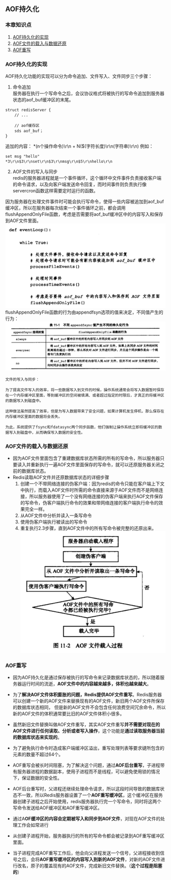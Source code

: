 ## AOF持久化
### 本章知识点
1. [AOF持久化的实现](#AOF持久化的实现)
2. [AOF文件的载入与数据还原](#AOF文件的载入与数据还原)
3. [AOF重写](#AOF重写)

### <span id="AOF持久化的实现">AOF持久化的实现</span>
AOF持久化功能的实现可以分为命令追加、文件写入、文件同步三个步骤：
1. 命令追加  
服务器在执行一个写命令之后，会议协议格式将被执行的写命令追加到服务器状态的aof_buf缓冲区的末尾。
```
struct redisServer {
    // ...
    
    // aof缓存区
    sds aof_buf；
}
```
追加的内容：
*(n个操作命令)\r\n + N($(字符长度)\r\n(字符串)\r\n)
例如：
```
set msg "hello"
*3\r\n$3\r\nset\r\n$3\r\nmsg\r\n$5\r\nhello\r\n
```
2. AOF文件的写入与同步  
redis的服务器进程就是一个事件循环，这个循环中文件事件负责接收客户端的命令请求，以及向客户端发送命令回复，而时间事件则负责执行像servercron函数这样需要定时运行的函数。

因为服务器在处理文件事件时可能会执行写命令，使得一些内容被追加到aof_buf缓冲区，所以在服务器每次结束一个事件循环之前，都会调用flushAppendOnlyFile函数，考虑是否需要将aof_buf缓冲区中的内容写入和保存到AOF文件里面。  
![处理流程](img/981572315679_.pic.jpg)
flushAppendOnlyFile函数的行为由appendfsyn选项的值来决定，不同值产生的行为：  
![刷新文件的参数](img/991572315829_.pic_hd.jpg)
```
文件的写入与同步：

为了提高文件写入的效率，将一些数据写入到文件的时候，操作系统通常会将写入数据暂时保存在一个内存缓冲区里面，等到缓冲区的空间被填满、或者超过指定的时限后，才真正的将缓冲区的数据写入到磁盘中。  

这种做法虽然提高了效率，但是为写入数据带来了安全问题，如果计算机发生停机，那么保存在内存缓冲区里面的数据将会丢失。

为此，系统提供了fsync和fdatasync两个同步函数，他们强制让操作系统立即将缓冲区的数据写入到磁盘中，从而确保写入数据的安全性。

```

### <span id="AOF文件的载入与数据还原">AOF文件的载入与数据还原</span>
+ 因为AOF文件里面包含了重建数据库状态所需的所有的写命令，所以服务器只要读入并重新执行一遍AOF文件里面保存的写命令，就可以还原服务器关闭之前的数据库状态。
+ Redis读取AOF文件并还原数据库状态的详细步骤
    1. 创建一个不带网络连接的伪客户端：因为redis的命令只能在客户端上下文中执行，而载入AOF文件时所需的命令直接来源于AOF文件而不是网络连接，所以服务器使用了一个没有网络连接的伪客户端来执行AOF文件保存的写命令，伪客户端执行命令的效果和带网络连接的客户端执行命令的效果完全一样。
    2. 从AOF文件中分析并读入一条写命令
    3. 使用伪客户端执行被读出的写命令
    4. 重复执行2.3步骤，直到AOF文件中的所有写命令被完整的还原出来。   
![aof读取流程](img/1001572317739_.pic.jpg)


### <span id="AOF重写">AOF重写</span>
+ 因为AOF持久化是通过保存被执行的写命令来记录数据库状态的，所以随着服务器运行时间的流逝，**AOF文件中的内容越来越多，体积也越来越大**。
+ 为了**解决AOF文件体积膨胀的问题，Redis提供AOF文件重写**。Redis服务器可以创建一个新的AOF文件来替换现有的AOF文件，新旧两个AOF文件所保存的数据库状态相同，
但是新的AOF文件不会包含任何浪费空间冗余命令，所以新的AOF文件的体积通常要比旧的AOF文件体积小很多。
+ 虽然新旧文件替换叫做AOF文件重写，其实AOF文件重写**并不需要对现在的AOF文件进行任何读取、分析或者写入操作**，这个功能是**通过读取服务器当前的数据库状态来实现的**。
+ 为了避免执行命令时造成客户端缓冲区溢出，重写处理列表等要求键所包含的元素的数量不超过64个。


+ AOF重写会被长时间阻塞，为了解决这个问题，通过**AOF后台重写**，子进程带有服务器进程的数据副本，使用子进程而不是线程，可以避免使用锁的情况下，保证数据的安全性。
+ AOF后台重写时，父进程还继续处理命令请求，所以这段时间导致的数据库状态不一致，所以Redis服务器设置了一个**AOF重写缓冲区**，这个缓冲区在服务器创建子进程之后开始使用，redis服务器执行完一个写命令，同时将这两个写命令发送给AOF缓冲区和AOF重写缓冲区。

+ 通过A**OF缓冲区的内容会定期被写入和同步到AOF文件**，对现在AOF文件的处理工作会如常进行
+ 从创建子进程开始，服务器执行的所有的写命令都会被记录到AOF重写缓冲区里面。
+ 当子进程完成AOF重写工作后，他会向父进程发送一个信号，父进程接收到信号之后，会将**AOF重写缓冲区的内容写入到新的AOF文件**，对新的AOF文件进行改名，原子的覆盖现有的AOF文件，完成新旧文件替换。（**这个过程是阻塞的**）





